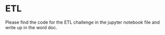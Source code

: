 # ETL

Please find the code for the ETL challenge in the jupyter notebook file and write up in the word doc. 
